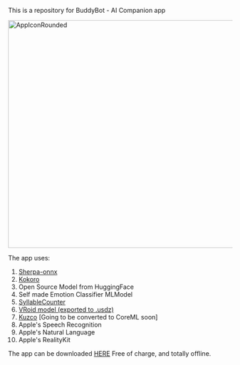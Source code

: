 This is a repository for BuddyBot - AI Companion app

<img width="512" height="512" alt="AppIconRounded" src="https://github.com/user-attachments/assets/19d483f0-d9c9-41d6-8202-791286d6988e" />

The app uses:
1. [Sherpa-onnx](https://github.com/k2-fsa/sherpa-onnx)
2. [Kokoro](https://k2-fsa.github.io/sherpa/onnx/tts/all/Chinese-English/index.html)
3. Open Source Model from HuggingFace
4. Self made Emotion Classifier MLModel
5. [SyllableCounter](https://github.com/wfreitag/syllable-counter-swift)
6. [VRoid model (exported to .usdz)](https://hub.vroid.com/en/characters/7939147878897061040/models/2292219474373673889)
7. [Kuzco](https://github.com/Commencement-Technology/Kuzco) [Going to be converted to CoreML soon]
8. Apple's Speech Recognition
9. Apple's Natural Language
10. Apple's RealityKit

The app can be downloaded [HERE](https://apps.apple.com/app/buddybot-ai-companion/id6751270165)
Free of charge, and totally offline.
